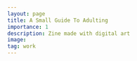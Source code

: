 ```yaml
---
layout: page
title: A Small Guide To Adulting
importance: 1
description: Zine made with digital art
image: 
tag: work
---
```


